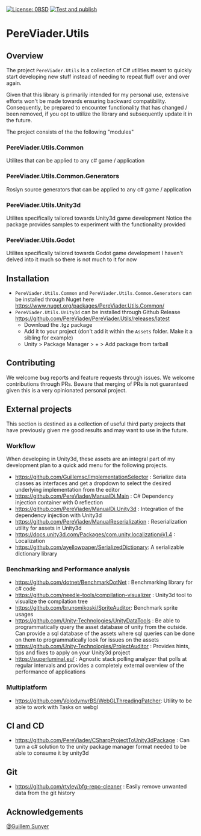 [![License: 0BSD](https://img.shields.io/badge/License-0BSD-yellow.svg)](https://opensource.org/license/0bsd) [![Test and publish](https://github.com/PereViader/PereViader.Utils/actions/workflows/TestAndPublish.yml/badge.svg)](https://github.com/PereViader/PereViader.Utils/actions/workflows/TestAndPublish.yml)

# PereViader.Utils

## Overview
The project `PereViader.Utils` is a collection of C# utilities meant to quickly start developing new stuff instead of needing to repeat fluff over and over again.

Given that this library is primarily intended for my personal use, extensive efforts won't be made towards ensuring backward compatibility. Consequently, be prepared to encounter functionality that has changed / been removed, if you opt to utilize the library and subsequently update it in the future.

The project consists of the the following "modules"

### PereViader.Utils.Common
Utilites that can be applied to any c# game / application

### PereViader.Utils.Common.Generators
Roslyn source generators that can be applied to any c# game / application

### PereViader.Utils.Unity3d
Utilites specifically tailored towards Unity3d game development
Notice the package provides samples to experiment with the functionality provided

### PereViader.Utils.Godot
Utilites specifically tailored towards Godot game development
I haven't delved into it much so there is not much to it for now

## Installation
- `PereViader.Utils.Common` and `PereViader.Utils.Common.Generators` can be installed through Nuget here https://www.nuget.org/packages/PereViader.Utils.Common/
- `PereViader.Utils.Unity3d` can be installed through Github Release https://github.com/PereViader/PereViader.Utils/releases/latest
  - Download the .tgz package
  - Add it to your project (don't add it within the  `Assets` folder. Make it a sibling for example)
  - Unity > Package Manager > + > Add package from tarball

## Contributing
We welcome bug reports and feature requests through issues.
We welcome contributions through PRs.
Beware that merging of PRs is not guaranteed given this is a very opinionated personal project. 

## External projects
This section is destined as a collection of useful third party projects that have previously given me good results and may want to use in the future. 

### Workflow
When developing in Unity3d, these assets are an integral part of my development plan to a quick add menu for the following projects.
- https://github.com/Guillemsc/ImplementationSelector : Serialize data classes as interfaces and get a dropdown to select the desired underlying implementation from the editor 
- https://github.com/PereViader/ManualDi.Main : C# Dependency injection container with 0 reflection
- https://github.com/PereViader/ManualDi.Unity3d : Integration of the dependency injection with Unity3d 
- https://github.com/PereViader/ManualReserialization : Reserialization utility for assets in Unity3d
- https://docs.unity3d.com/Packages/com.unity.localization@1.4 : Localization
- https://github.com/ayellowpaper/SerializedDictionary: A serializable dictionary library

### Benchmarking and Performance analysis
- https://github.com/dotnet/BenchmarkDotNet : Benchmarking library for c# code
- https://github.com/needle-tools/compilation-visualizer : Unity3d tool to visualize the compilation tree
- https://github.com/brunomikoski/SpriteAuditor: Benchmark sprite usages
- https://github.com/Unity-Technologies/UnityDataTools : Be able to programmatically query the asset database of unity from the outside. Can provide a sql database of the assets where sql queries can be done on them to programmatically look for issues on the assets
- https://github.com/Unity-Technologies/ProjectAuditor : Provides hints, tips and fixes to apply on your Unity3d project 
- https://superluminal.eu/ : Agnostic stack polling analyzer that polls at regular intervals and provides a completely external overview of the performance of applications

### Multiplatform
- https://github.com/VolodymyrBS/WebGLThreadingPatcher: Utility to be able to work with Tasks on webgl

## CI and CD
- https://github.com/PereViader/CSharpProjectToUnity3dPackage : Can turn a c# solution to the unity package manager format needed to be able to consume it by unity3d 

## Git
- https://github.com/rtyley/bfg-repo-cleaner : Easily remove unwanted data from the git history   

## Acknowledgements
[@Guillem Sunyer](https://github.com/Guillemsc)
